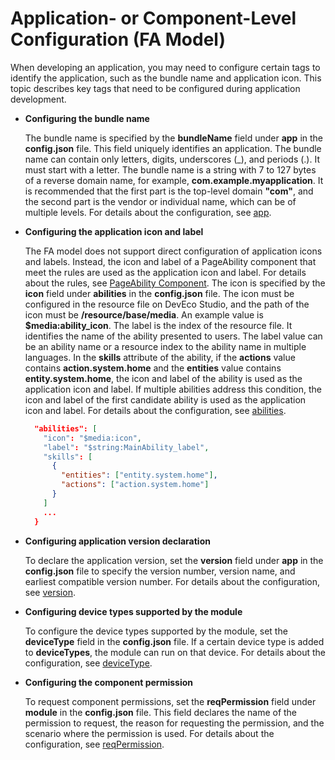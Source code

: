 # Application- or Component-Level Configuration (FA Model)


When developing an application, you may need to configure certain tags to identify the application, such as the bundle name and application icon. This topic describes key tags that need to be configured during application development.


- **Configuring the bundle name**
  
  The bundle name is specified by the **bundleName** field under **app** in the **config.json** file. This field uniquely identifies an application. The bundle name can contain only letters, digits, underscores (_), and periods (.). It must start with a letter. The bundle name is a string with 7 to 127 bytes of a reverse domain name, for example, **com.example.myapplication**. It is recommended that the first part is the top-level domain **"com"**, and the second part is the vendor or individual name, which can be of multiple levels. For details about the configuration, see [app](../quick-start/app-structure.md).
  
- **Configuring the application icon and label**

  The FA model does not support direct configuration of application icons and labels. Instead, the icon and label of a PageAbility component that meet the rules are used as the application icon and label. For details about the rules, see [PageAbility Component](pageability-configuration.md). The icon is specified by the **icon** field under **abilities** in the **config.json** file. The icon must be configured in the resource file on DevEco Studio, and the path of the icon must be **/resource/base/media**. An example value is **$media:ability_icon**. The label is the index of the resource file. It identifies the name of the ability presented to users. The label value can be an ability name or a resource index to the ability name in multiple languages. In the **skills** attribute of the ability, if the **actions** value contains **action.system.home** and the **entities** value contains **entity.system.home**, the icon and label of the ability is used as the application icon and label. If multiple abilities address this condition, the icon and label of the first candidate ability is used as the application icon and label. For details about the configuration, see [abilities](../quick-start/module-structure.md).

  ```json
    "abilities": [
      "icon": "$media:icon",
      "label": "$string:MainAbility_label",
      "skills": [  
        {
          "entities": ["entity.system.home"],
          "actions": ["action.system.home"]
        }
      ]
      ...
    }
  ```

- **Configuring application version declaration**
  
  To declare the application version, set the **version** field under **app** in the **config.json** file to specify the version number, version name, and earliest compatible version number. For details about the configuration, see [version](../quick-start/module-structure.md).
  
- **Configuring device types supported by the module**

  To configure the device types supported by the module, set the **deviceType** field in the **config.json** file. If a certain device type is added to **deviceTypes**, the module can run on that device. For details about the configuration, see [deviceType](../quick-start/module-structure.md).

- **Configuring the component permission**

  To request component permissions, set the **reqPermission** field under **module** in the **config.json** file. This field declares the name of the permission to request, the reason for requesting the permission, and the scenario where the permission is used. For details about the configuration, see [reqPermission](../quick-start/module-structure.md).

